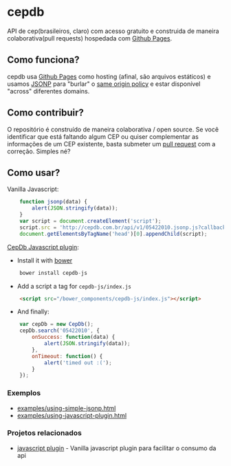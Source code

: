 # cepdb
API de cep(brasileiros, claro) com acesso gratuito e construida de maneira colaborativa(pull requests) hospedada com [Github Pages](https://pages.github.com/).

## Como funciona?
cepdb usa [Github Pages](https://pages.github.com/) como hosting (afinal, são arquivos estáticos) e usamos [JSONP](https://pt.wikipedia.org/wiki/JSONP) para "burlar" o [same origin policy](https://en.wikipedia.org/wiki/Same-origin_policy) e estar disponível "across" diferentes domains.

## Como contribuir?
O repositório é construído de maneira colaborativa / open source. 
Se você identificar que está faltando algum CEP ou quiser complementar as informações de um CEP existente, basta submeter um [pull request](https://help.github.com/articles/using-pull-requests/) com a correção.
Simples né?

## Como usar? 

Vanilla Javascript:

```javascript
    function jsonp(data) {
        alert(JSON.stringify(data));
    }
    var script = document.createElement('script');
    script.src = 'http://cepdb.com.br/api/v1/05422010.jsonp.js?callback=jsonp'
    document.getElementsByTagName('head')[0].appendChild(script);
```

[CepDb Javascript plugin](https://github.com/lfreneda/cepdb-js):

- Install it with [bower](http://bower.io/)

```javascript
    bower install cepdb-js
```

- Add a script a tag for `cepdb-js/index.js`

```html
    <script src="/bower_components/cepdb-js/index.js"></script>
```

- And finally:

```javascript
    var cepDb = new CepDb();
    cepDb.search('05422010', {
        onSuccess: function(data) {
            alert(JSON.stringify(data));
        },
        onTimeout: function() {
            alert('timed out :(');
        }
    });
```

### Exemplos 

- [examples/using-simple-jsonp.html](https://github.com/lfreneda/cepdb/blob/gh-pages/examples/using-simple-jsonp.html)
- [examples/using-javascript-plugin.html](https://github.com/lfreneda/cepdb/blob/gh-pages/examples/using-javascript-plugin.html)

### Projetos relacionados

- [javascript plugin](https://github.com/lfreneda/cepdb-js) - Vanilla javascript plugin para facilitar o consumo da api
